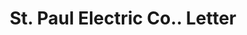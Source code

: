---
doi: 10.7916/D8P85PX8
date_other: '1919'
date_other_textual: '1919'
form: correspondence
genre:
- Letters (correspondence)
name:
- St. Paul Electric Co.
object_in_context_url: https://biggert.cul.columbia.edu/items/view/ave_biggert_00683
subject_hierarchical_geographic:
- St. Paul, Minnesota, United States
subject_name:
- St. Paul Electric Co.
title: St. Paul Electric Co.. Letter
sort_title: St. Paul Electric Co.. Letter
call_number: ave_biggert_00683
coordinates:
- 44.94416666666666,-93.0936111111111
pid: ave_biggert_00683
identifiers: ave_biggert_00683
permalink: /biggert/ave_biggert_00683/
layout: iiif-image-page
---